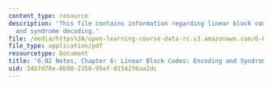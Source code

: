 ```yaml
---
content_type: resource
description: 'This file contains information regarding linear block codes: encoding
  and syndrome decoding.'
file: /media/https%3A/open-learning-course-data-rc.s3.amazonaws.com/6-02-introduction-to-eecs-ii-digital-communication-systems-fall-2012/34b7d78e0b90235095ef81542f6aa2dc_MIT6_02F12_chap06.pdf
file_type: application/pdf
resourcetype: Document
title: '6.02 Notes, Chapter 6: Linear Block Codes: Encoding and Syndrome Decoding'
uid: 34b7d78e-0b90-2350-95ef-81542f6aa2dc
---
```

